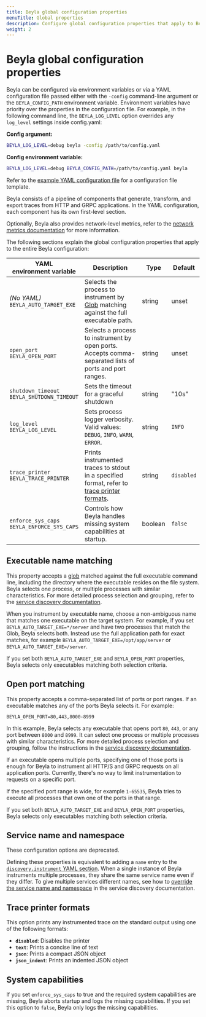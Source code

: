 ```yaml
---
title: Beyla global configuration properties
menuTitle: Global properties
description: Configure global configuration properties that apply to Beyla core.
weight: 2
---
```


<!-- vale Grafana.Paragraphs = NO -->

# Beyla global configuration properties

Beyla can be configured via environment variables or via a YAML configuration
file passed either with the `-config` command-line argument or the
`BEYLA_CONFIG_PATH` environment variable. Environment variables have priority
over the properties in the configuration file. For example, in the following
command line, the `BEYLA_LOG_LEVEL` option overrides any `log_level` settings
inside config.yaml:

**Config argument:**

```sh
BEYLA_LOG_LEVEL=debug beyla -config /path/to/config.yaml
```

**Config environment variable:**

```sh
BEYLA_LOG_LEVEL=debug BEYLA_CONFIG_PATH=/path/to/config.yaml beyla
```

Refer to the [example YAML configuration file](../example/) for a configuration
file template.

Beyla consists of a pipeline of components that generate, transform, and export
traces from HTTP and GRPC applications. In the YAML configuration, each
component has its own first-level section.

Optionally, Beyla also provides network-level metrics, refer to the
[network metrics documentation](../../network/) for more information.

The following sections explain the global configuration properties that apply to
the entire Beyla configuration:

| YAML<br>environment variable                   | Description                                                                                                                                | Type    | Default    |
| ---------------------------------------------- | ------------------------------------------------------------------------------------------------------------------------------------------ | ------- | ---------- |
| _(No YAML)_<br>`BEYLA_AUTO_TARGET_EXE`         | Selects the process to instrument by [Glob](<https://en.wikipedia.org/wiki/Glob_(programming)>) matching against the full executable path. | string  | unset      |
| `open_port`<br>`BEYLA_OPEN_PORT`               | Selects a process to instrument by open ports. Accepts comma-separated lists of ports and port ranges.                                     | string  | unset      |
| `shutdown_timeout`<br>`BEYLA_SHUTDOWN_TIMEOUT` | Sets the timeout for a graceful shutdown                                                                                                   | string  | "10s"      |
| `log_level`<br>`BEYLA_LOG_LEVEL`               | Sets process logger verbosity. Valid values: `DEBUG`, `INFO`, `WARN`, `ERROR`.                                                             | string  | `INFO`     |
| `trace_printer`<br>`BEYLA_TRACE_PRINTER`       | Prints instrumented traces to stdout in a specified format, refer to [trace printer formats](#trace-printer-formats).                      | string  | `disabled` |
| `enforce_sys_caps`<br>`BEYLA_ENFORCE_SYS_CAPS` | Controls how Beyla handles missing system capabilities at startup.                                                                         | boolean | `false`    |

## Executable name matching

This property accepts a
[glob](<https://en.wikipedia.org/wiki/Glob_(programming)>) matched against the
full executable command line, including the directory where the executable
resides on the file system. Beyla selects one process, or multiple processes
with similar characteristics. For more detailed process selection and grouping,
refer to the [service discovery documentation](../service-discovery/).

When you instrument by executable name, choose a non-ambiguous name that matches
one executable on the target system. For example, if you set
`BEYLA_AUTO_TARGET_EXE=*/server` and have two processes that match the Glob,
Beyla selects both. Instead use the full application path for exact matches, for
example `BEYLA_AUTO_TARGET_EXE=/opt/app/server` or
`BEYLA_AUTO_TARGET_EXE=/server`.

If you set both `BEYLA_AUTO_TARGET_EXE` and `BEYLA_OPEN_PORT` properties, Beyla
selects only executables matching both selection criteria.

## Open port matching

This property accepts a comma-separated list of ports or port ranges. If an
executable matches any of the ports Beyla selects it. For example:

```
BEYLA_OPEN_PORT=80,443,8000-8999
```

In this example, Beyla selects any executable that opens port `80`, `443`, or
any port between `8000` and `8999`. It can select one process or multiple
processes with similar characteristics. For more detailed process selection and
grouping, follow the instructions in the
[service discovery documentation](../service-discovery/).

If an executable opens multiple ports, specifying one of those ports is enough
for Beyla to instrument all HTTP/S and GRPC requests on all application ports.
Currently, there's no way to limit instrumentation to requests on a specific
port.

If the specified port range is wide, for example `1-65535`, Beyla tries to
execute all processes that own one of the ports in that range.

If you set both `BEYLA_AUTO_TARGET_EXE` and `BEYLA_OPEN_PORT` properties, Beyla
selects only executables matching both selection criteria.

## Service name and namespace

These configuration options are deprecated.

Defining these properties is equivalent to adding a `name` entry to the
[`discovery.instrument` YAML section](../service-discovery/). When a single
instance of Beyla instruments multiple processes, they share the same service
name even if they differ. To give multiple services different names, see how to
[override the service name and namespace](../service-discovery/) in the service
discovery documentation.

## Trace printer formats

This option prints any instrumented trace on the standard output using one of
the following formats:

- **`disabled`**: Disables the printer
- **`text`**: Prints a concise line of text
- **`json`**: Prints a compact JSON object
- **`json_indent`**: Prints an indented JSON object

## System capabilities

If you set `enforce_sys_caps` to true and the required system capabilities are
missing, Beyla aborts startup and logs the missing capabilities. If you set this
option to `false`, Beyla only logs the missing capabilities.
